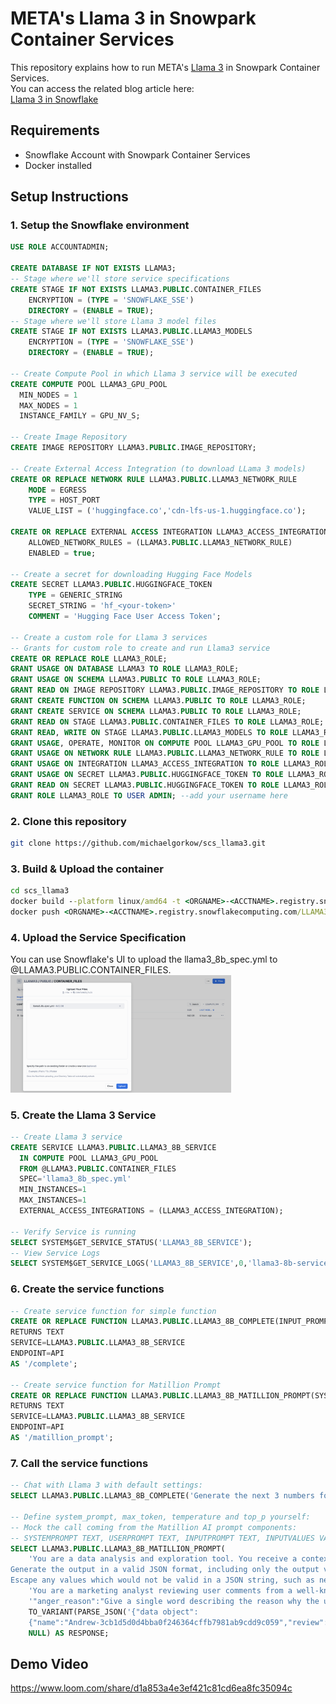 # META's Llama 3 in Snowpark Container Services
This repository explains how to run META's [Llama 3](https://llama.meta.com/llama3/) in Snowpark Container Services.  
You can access the related blog article here:  
[Llama 3 in Snowflake](https://medium.com/@michaelgorkow/496863631700?source=friends_link&sk=c912452d8427d999f800777cc01f6d88)

## Requirements
* Snowflake Account with Snowpark Container Services
* Docker installed

## Setup Instructions
### 1. Setup the Snowflake environment
```sql
USE ROLE ACCOUNTADMIN;

CREATE DATABASE IF NOT EXISTS LLAMA3;
-- Stage where we'll store service specifications
CREATE STAGE IF NOT EXISTS LLAMA3.PUBLIC.CONTAINER_FILES
    ENCRYPTION = (TYPE = 'SNOWFLAKE_SSE') 
    DIRECTORY = (ENABLE = TRUE);
-- Stage where we'll store Llama 3 model files
CREATE STAGE IF NOT EXISTS LLAMA3.PUBLIC.LLAMA3_MODELS 
    ENCRYPTION = (TYPE = 'SNOWFLAKE_SSE') 
    DIRECTORY = (ENABLE = TRUE);

-- Create Compute Pool in which Llama 3 service will be executed
CREATE COMPUTE POOL LLAMA3_GPU_POOL
  MIN_NODES = 1
  MAX_NODES = 1
  INSTANCE_FAMILY = GPU_NV_S;

-- Create Image Repository
CREATE IMAGE REPOSITORY LLAMA3.PUBLIC.IMAGE_REPOSITORY;

-- Create External Access Integration (to download LLama 3 models)
CREATE OR REPLACE NETWORK RULE LLAMA3.PUBLIC.LLAMA3_NETWORK_RULE
    MODE = EGRESS
    TYPE = HOST_PORT
    VALUE_LIST = ('huggingface.co','cdn-lfs-us-1.huggingface.co');

CREATE OR REPLACE EXTERNAL ACCESS INTEGRATION LLAMA3_ACCESS_INTEGRATION
    ALLOWED_NETWORK_RULES = (LLAMA3.PUBLIC.LLAMA3_NETWORK_RULE)
    ENABLED = true;

-- Create a secret for downloading Hugging Face Models
CREATE SECRET LLAMA3.PUBLIC.HUGGINGFACE_TOKEN
    TYPE = GENERIC_STRING
    SECRET_STRING = 'hf_<your-token>'
    COMMENT = 'Hugging Face User Access Token';

-- Create a custom role for Llama 3 services
-- Grants for custom role to create and run Llama3 service
CREATE OR REPLACE ROLE LLAMA3_ROLE;
GRANT USAGE ON DATABASE LLAMA3 TO ROLE LLAMA3_ROLE;
GRANT USAGE ON SCHEMA LLAMA3.PUBLIC TO ROLE LLAMA3_ROLE;
GRANT READ ON IMAGE REPOSITORY LLAMA3.PUBLIC.IMAGE_REPOSITORY TO ROLE LLAMA3_ROLE;
GRANT CREATE FUNCTION ON SCHEMA LLAMA3.PUBLIC TO ROLE LLAMA3_ROLE;
GRANT CREATE SERVICE ON SCHEMA LLAMA3.PUBLIC TO ROLE LLAMA3_ROLE;
GRANT READ ON STAGE LLAMA3.PUBLIC.CONTAINER_FILES TO ROLE LLAMA3_ROLE;
GRANT READ, WRITE ON STAGE LLAMA3.PUBLIC.LLAMA3_MODELS TO ROLE LLAMA3_ROLE;
GRANT USAGE, OPERATE, MONITOR ON COMPUTE POOL LLAMA3_GPU_POOL TO ROLE LLAMA3_ROLE;
GRANT USAGE ON NETWORK RULE LLAMA3.PUBLIC.LLAMA3_NETWORK_RULE TO ROLE LLAMA3_ROLE;
GRANT USAGE ON INTEGRATION LLAMA3_ACCESS_INTEGRATION TO ROLE LLAMA3_ROLE;
GRANT USAGE ON SECRET LLAMA3.PUBLIC.HUGGINGFACE_TOKEN TO ROLE LLAMA3_ROLE;
GRANT READ ON SECRET LLAMA3.PUBLIC.HUGGINGFACE_TOKEN TO ROLE LLAMA3_ROLE;
GRANT ROLE LLAMA3_ROLE TO USER ADMIN; --add your username here
```

### 2. Clone this repository
```bash
git clone https://github.com/michaelgorkow/scs_llama3.git
```

### 3. Build & Upload the container
```cmd
cd scs_llama3
docker build --platform linux/amd64 -t <ORGNAME>-<ACCTNAME>.registry.snowflakecomputing.com/LLAMA3/PUBLIC/IMAGE_REPOSITORY/llama3_service:latest .
docker push <ORGNAME>-<ACCTNAME>.registry.snowflakecomputing.com/LLAMA3/PUBLIC/IMAGE_REPOSITORY/llama3_service:latest
```

### 4. Upload the Service Specification
You can use Snowflake's UI to upload the llama3_8b_spec.yml to @LLAMA3.PUBLIC.CONTAINER_FILES.  
<img src="assets/file_upload.png" width="70%" height="70%">

### 5. Create the Llama 3 Service
```sql
-- Create Llama 3 service
CREATE SERVICE LLAMA3.PUBLIC.LLAMA3_8B_SERVICE
  IN COMPUTE POOL LLAMA3_GPU_POOL
  FROM @LLAMA3.PUBLIC.CONTAINER_FILES
  SPEC='llama3_8b_spec.yml'
  MIN_INSTANCES=1
  MAX_INSTANCES=1
  EXTERNAL_ACCESS_INTEGRATIONS = (LLAMA3_ACCESS_INTEGRATION);

-- Verify Service is running
SELECT SYSTEM$GET_SERVICE_STATUS('LLAMA3_8B_SERVICE');
-- View Service Logs
SELECT SYSTEM$GET_SERVICE_LOGS('LLAMA3_8B_SERVICE',0,'llama3-8b-service-container');
```

### 6. Create the service functions
```sql
-- Create service function for simple function
CREATE OR REPLACE FUNCTION LLAMA3.PUBLIC.LLAMA3_8B_COMPLETE(INPUT_PROMPT TEXT)
RETURNS TEXT
SERVICE=LLAMA3.PUBLIC.LLAMA3_8B_SERVICE
ENDPOINT=API
AS '/complete';

-- Create service function for Matillion Prompt
CREATE OR REPLACE FUNCTION LLAMA3.PUBLIC.LLAMA3_8B_MATILLION_PROMPT(SYSTEMPROMPT TEXT, USERPROMPT TEXT, INPUTPROMPT TEXT, INPUTVALUES VARIANT, METADATA VARIANT)
RETURNS TEXT
SERVICE=LLAMA3.PUBLIC.LLAMA3_8B_SERVICE
ENDPOINT=API
AS '/matillion_prompt';
```

### 7. Call the service functions
```sql
-- Chat with Llama 3 with default settings:
SELECT LLAMA3.PUBLIC.LLAMA3_8B_COMPLETE('Generate the next 3 numbers for this Fibonacci sequence: 0, 1, 1, 2') AS RESPONSE;

-- Define system_prompt, max_token, temperature and top_p yourself:
-- Mock the call coming from the Matillion AI prompt components:
-- SYSTEMPROMPT TEXT, USERPROMPT TEXT, INPUTPROMPT TEXT, INPUTVALUES VARIANT, METADATA VARIANT
SELECT LLAMA3.PUBLIC.LLAMA3_8B_MATILLION_PROMPT(
    'You are a data analysis and exploration tool. You receive a context prompt from the user, a data object, and an output format.
Generate the output in a valid JSON format, including only the output variables without any headers or explanations.
Escape any values which would not be valid in a JSON string, such as newlines and double quotes.', 
    'You are a marketing analyst reviewing user comments from a well-known barista company.',
    '"anger_reason":"Give a single word describing the reason why the user is angry. In the case of a positive review, keep the field blank. Remember, not two words, just ONE!","anger_score":"Give a score between 0 and 10 on the level of anger you feel in the user review. Only use integers.","sentiment":"Answer by POSITIVE, NEUTRAL or NEGATIVE based on the sentiment of the user comment. Make sure your answer is in capital letters.","wont_return":"Answer YES if the user indicates that they will never come again to the shop. Otherwise, answer NO","product_involved":"Extract the product name involved in the user comment. Keep the field blank if you cant find any.","anger_summary":"Give a humorous summary of the user comment, in a single sentence that could have been written by a barista. Remember to keep it really fun!","swear_words":"Answer YES if you found swear words in the user review. Otherwise, answer by NO"',
    TO_VARIANT(PARSE_JSON('{"data object":
    {"name":"Andrew-3cb1d5d0d4bba0f246364cffb7981ab9cdd9c059","review":"No Review Text"}}')), 
    NULL) AS RESPONSE;
```

## Demo Video
https://www.loom.com/share/d1a853a4e3ef421c81cd6ea8fc35094c

